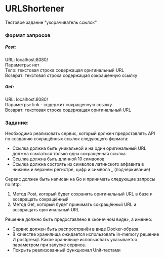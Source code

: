 # URLShortener
Тестовое задание "укорачиватель ссылок"

### Формат запросов

##### Post:
URL: localhost:8080/  
Параметры: нет  
Тело: текстовая строка содержащая оригинальный URL  
Возврат: текстовая строка содержащая сокращенную ссылку  

##### Get:
URL: localhost:8080/  
Параметры: link - содержит сокращенную ссылку  
Возврат: текстовая строка содержащая оригинальный URL  

### Задание:
Необходимо реализовать сервис, который должен предоставлять API по созданию сокращённых ссылок следующего формата:
- Ссылка должна быть уникальной и на один оригинальный URL должна ссылаться только одна сокращенная ссылка.
- Ссылка должна быть длинной 10 символов
- Ссылка должна состоять из символов латинского алфавита в нижнем и верхнем регистре, цифр и символа _ (подчеркивание)

Сервис должен быть написан на Go и принимать следующие запросы по http:
1. Метод Post, который будет сохранять оригинальный URL в базе и возвращать сокращённый
2. Метод Get, который будет принимать сокращённый URL и возвращать оригинальный URL

Решение должно быть предоставлено в «конечном виде», а именно:
- Сервис должен быть распространён в виде Docker-образа 
- В качестве хранилища ожидается использовать in-memory решение И postgresql. Какое хранилище использовать указывается параметром при запуске сервиса. 
- Покрыть реализованный функционал Unit-тестами
